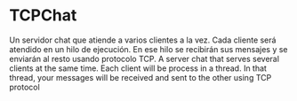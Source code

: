 # TCPChat
Un servidor chat que atiende a varios clientes a la vez. Cada cliente será atendido en un hilo de ejecución. En ese hilo se recibirán sus mensajes y se enviarán al resto usando protocolo TCP. A server chat that serves several clients at the same time. Each client will be process in a thread. In that thread, your messages will be received and sent to the other using TCP protocol
